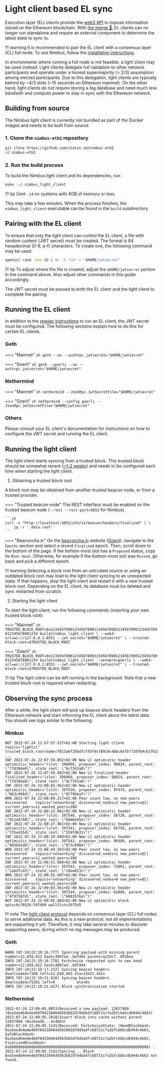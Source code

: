 # Light client based EL sync

Execution layer (EL) clients provide the [web3 API](https://ethereum.github.io/execution-apis/api-documentation/) to expose information stored on the Ethereum blockchain. With [the merge 🐼](./merge.md), EL clients can no longer run standalone and require an external component to determine the latest state to sync to.

!!! warning
    It is recommended to pair the EL client with a consensus layer (CL) full node. To use Nimbus, follow the [installation instructions](./install.md).

In environments where running a full node is not feasible, a light client may be used instead. Light clients delegate full validation to other network participants and operate under a honest supermajority (> 2/3) assumption among elected participants. Due to this delegation, light clients are typically behind by ~4/3 slots (~15 seconds on Ethereum mainnet). On the other hand, light clients do not require storing a big database and need much less bandwith and compute power to stay in sync with the Ethereum network.

## Building from source

The Nimbus light client is currently not bundled as part of the Docker images and needs to be built from source.

### 1. Clone the `nimbus-eth2` repository

```sh
git clone https://github.com/status-im/nimbus-eth2
cd nimbus-eth2
```

### 2. Run the build process

To build the Nimbus light client and its dependencies, run:

```sh
make -j4 nimbus_light_client
```

!!! tip
    Omit `-j4` on systems with 4GB of memory or less.

This may take a few minutes. When the process finishes, the `nimbus_light_client` executable can be found in the `build` subdirectory.

## Pairing with the EL client

To ensure that only the light client can control the EL client, a file with random content (JWT secret) must be created. The format is 64 hexadecimal (0-9, a-f) characters. To create one, the following command may be used:

```sh
openssl rand -hex 32 | tr -d "\n" > "$HOME/jwtsecret"
```

!!! tip
    To adjust where the file is created, adjust the `$HOME/jwtsecret` portion in the command above. Also adjust other commands in this guide accordingly.

The JWT secret must be passed to both the EL client and the light client to complete the pairing.

## Running the EL client

In addition to the [regular instructions](./eth1.md) to run an EL client, the JWT secret must be configured. The following sections explain how to do this for certain EL clients.

### Geth

=== "Mainnet"
    ```sh
    geth --ws --authrpc.jwtsecret="$HOME/jwtsecret"
    ```

=== "Goerli"
    ```sh
    geth --goerli --ws --authrpc.jwtsecret="$HOME/jwtsecret"
    ```

### Nethermind

=== "Mainnet"
    ```sh
    nethermind --JsonRpc.JwtSecretFile="$HOME/jwtsecret"
    ```

=== "Goerli"
    ```sh
    nethermind --config goerli --JsonRpc.JwtSecretFile="$HOME/jwtsecret"
    ```

### Others

Please consult your EL client's documentation for instructions on how to configure the JWT secret and running the EL client.

## Running the light client

The light client starts syncing from a trusted block. This trusted block should be somewhat recent ([~1-2 weeks](https://github.com/ethereum/consensus-specs/blob/dev/specs/phase0/weak-subjectivity.md)) and needs to be configured each time when starting the light client.

1. Obtaining a trusted block root

A block root may be obtained from another trusted beacon node, or from a trusted provider.

=== "Trusted beacon node"
    The REST interface must be enabled on the trusted beacon node (`--rest --rest-port=5052` for Nimbus).

    ```sh
    curl -s "http://localhost:5052/eth/v1/beacon/headers/finalized" | \
        jq -r '.data.root'
    ```

=== "Beaconcha.in"
    On the [beaconcha.in](https://beaconcha.in) website ([Goerli](https://prater.beaconcha.in)), navigate to the `Epochs` section and select a recent `Finalized` epoch. Then, scroll down to the bottom of the page. If the bottom-most slot has a `Proposed` status, copy its `Root Hash`. Otherwise, for example if the bottom-most slot was `Missed`, go back and pick a different epoch.

!!! warning
    Selecting a block root from an untrusted source or using an outdated block root may lead to the light client syncing to an unexpected state. If that happens, stop the light client and restart it with a new trusted block root. Depending on the EL client, its database must be deleted and sync restarted from scratch.

2. Starting the light client

To start the light client, run the following commands (inserting your own trusted block root):

=== "Mainnet"
    ```sh
    TRUSTED_BLOCK_ROOT=0x1234567890123456789012345678901234567890123456789012345678901234
    build/nimbus_light_client \
        --web3-url=ws://127.0.0.1:8551 --jwt-secret="$HOME/jwtsecret" \
        --trusted-block-root=$TRUSTED_BLOCK_ROOT
    ```

=== "Goerli"
    ```sh
    TRUSTED_BLOCK_ROOT=0x1234567890123456789012345678901234567890123456789012345678901234
    build/nimbus_light_client --network=goerli \
        --web3-url=ws://127.0.0.1:8551 --jwt-secret="$HOME/jwtsecret" \
        --trusted-block-root=$TRUSTED_BLOCK_ROOT
    ```

!!! tip
    The light client can be left running in the background. Note that a new trusted block root is required when restarting.

## Observing the sync process

After a while, the light client will pick up beacon block headers from the Ethereum network and start informing the EL client about the latest data. You should see logs similar to the following:

### Nimbus

```
NOT 2022-07-24 21:57:57.537+02:00 Starting light client                      topics="lightcl" trusted_block_root=Some(f013a6f35bdfcffbf9cf8919c48bc0afb7720fb9c61f62a3659d7359f52386c4)
...
INF 2022-07-24 22:07:59.892+02:00 New LC optimistic header                   optimistic_header="(slot: 396960, proposer_index: 90824, parent_root: \"77d30de6\", state_root: \"9c7343a0\")"
INF 2022-07-24 22:07:59.892+02:00 New LC finalized header                    finalized_header="(slot: 396960, proposer_index: 90824, parent_root: \"77d30de6\", state_root: \"9c7343a0\")"
INF 2022-07-24 22:08:03.962+02:00 New LC optimistic header                   optimistic_header="(slot: 397539, proposer_index: 97474, parent_root: \"063c998d\", state_root: \"0f790eaf\")"
WRN 2022-07-24 22:08:09.217+02:00 Peer count low, no new peers discovered    topics="networking" discovered_nodes=2 new_peers=@[] current_peers=11 wanted_peers=160
INF 2022-07-24 22:08:15.961+02:00 New LC optimistic header                   optimistic_header="(slot: 397540, proposer_index: 56720, parent_root: \"812d4790\", state_root: \"b846e95e\")"
INF 2022-07-24 22:08:27.961+02:00 New LC optimistic header                   optimistic_header="(slot: 397541, proposer_index: 65758, parent_root: \"725e435d\", state_root: \"559fd631\")"
INF 2022-07-24 22:08:39.960+02:00 New LC optimistic header                   optimistic_header="(slot: 397542, proposer_index: 90389, parent_root: \"903645d6\", state_root: \"873c9904\")"
WRN 2022-07-24 22:08:49.503+02:00 Peer count low, no new peers discovered    topics="networking" discovered_nodes=1 new_peers=@[] current_peers=11 wanted_peers=160
INF 2022-07-24 22:08:51.960+02:00 New LC optimistic header                   optimistic_header="(slot: 397543, proposer_index: 73061, parent_root: \"1abdfcd1\", state_root: \"c8ee813c\")"
WRN 2022-07-24 22:08:55.097+02:00 Peer count low, no new peers discovered    topics="networking" discovered_nodes=0 new_peers=@[] current_peers=11 wanted_peers=160
INF 2022-07-24 22:09:03.961+02:00 New LC optimistic header                   optimistic_header="(slot: 397544, proposer_index: 62086, parent_root: \"4797507d\", state_root: \"60815f6a\")"
NOT 2022-07-24 22:09:05.069+02:00 New LC optimistic block                    opt=c6cf8526:397409 wallSlot=397545
```

!!! note
    The [light client protocol](https://github.com/ethereum/consensus-specs/blob/dev/specs/altair/light-client/sync-protocol.md) depends on consensus layer (CL) full nodes to serve additional data. As this is a new protocol, not all implementations are supporting it yet. Therefore, it may take several minutes to discover supporting peers, during which no log messages may be produced.

### Geth

```
WARN [07-24|22:19:16.777] Ignoring payload with missing parent     number=12,658,012 hash=306fad..bdfd44 parent=a22dc7..093bea
INFO [07-24|22:19:16.778] Forkchoice requested sync to new head    number=12,658,012 hash=306fad..bdfd44
INFO [07-24|22:19:17.232] Syncing beacon headers                   downloaded=7168 left=12,650,843 eta=13m21.441s
INFO [07-24|22:19:21.626] Syncing beacon headers                   downloaded=75201 left=0          eta=0s
INFO [07-24|22:19:21.627] Block synchronisation started
```

### Nethermind

```
2022-07-24 22:09:05.0853|Received a new payload: 12657968 (0xa5eedb4e4e4b0f84238464d563b82d7dddadfc68f21cfa2bfcbbbcdb944c4b63)
2022-07-24 22:09:05.1018|Insert block into cache without parent 12657968 (0xa5eedb...4c4b63)
2022-07-24 22:09:05.1141|Received: ForkchoiceState: (HeadBlockHash: 0xa5eedb4e4e4b0f84238464d563b82d7dddadfc68f21cfa2bfcbbbcdb944c4b63, SafeBlockHash: 0xa5eedb4e4e4b0f84238464d563b82d7dddadfc68f21cfa2bfcbbbcdb944c4b63, FinalizedBlockHash: 0x0000000000000000000000000000000000000000000000000000000000000000) .
2022-07-24 22:09:05.1141|Syncing... Block 0xa5eedb4e4e4b0f84238464d563b82d7dddadfc68f21cfa2bfcbbbcdb944c4b63 not found.
```
